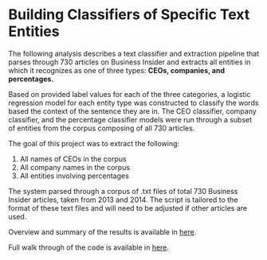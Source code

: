 # Building Classifiers of Specific Text Entities

The following analysis describes a text classifier and extraction pipeline that parses through 730 articles on Business Insider and extracts all entities in which it recognizes as one of three types: **CEOs, companies, and percentages.**

Based on provided label values for each of the three categories, a logistic regression model for each entity type was constructed to classify the words based the context of the sentence they are in. The CEO classifier, company classifier, and the percentage classifier models were run through a subset of entities from the corpus composing of all 730 articles. 

The goal of this project was to extract the following:
1.	All names of CEOs in the corpus
2.	All company names in the corpus
3.	All entities involving percentages

The system parsed through a corpus of .txt files of total 730 Business Insider articles, taken from 2013 and 2014. The script is tailored to the format of these text files and will need to be adjusted if other articles are used. 

Overview and summary of the results is available in [here](https://nbviewer.org/github/yunhwanchoi/BI-Text-Classification/blob/main/BI%20Text%20Classification%20Overview.ipynb).


Full walk through of the code is available in [here](https://nbviewer.org/github/yunhwanchoi/BI-Text-Classification/blob/main/BI%20Text%20Classification%20Code.ipynb). 
